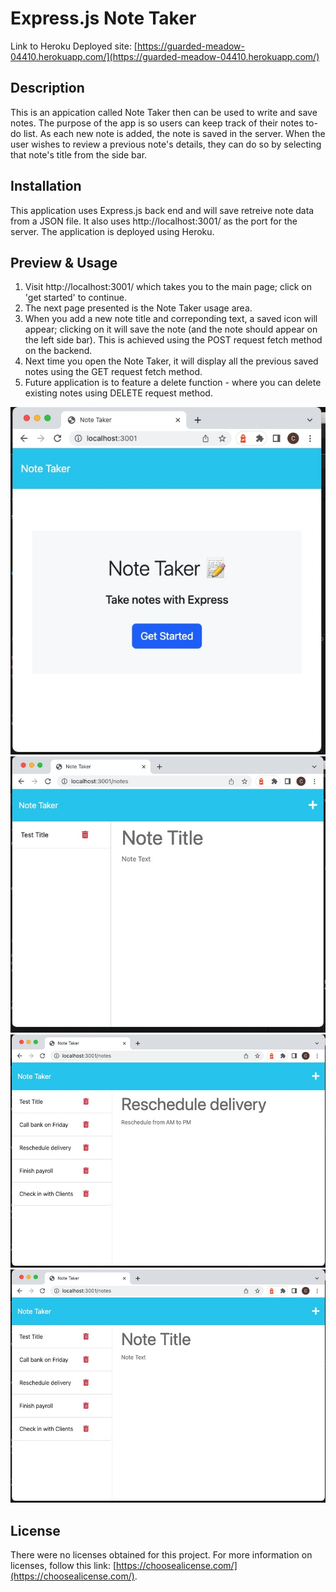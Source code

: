 # Express.js Note Taker

Link to Heroku Deployed site: [https://guarded-meadow-04410.herokuapp.com/](https://guarded-meadow-04410.herokuapp.com/)

## Description

This is an appication called Note Taker then can be used to write and save notes. The purpose of the app is so users can keep track of their notes to-do list. As each new note is added, the note is saved in the server. When the user wishes to review a previous note's details, they can do so by selecting that note's title from the side bar.


## Installation

This application uses Express.js back end and will save retreive note data from a JSON file. It also uses http://localhost:3001/ as the port for the server. The application is deployed using Heroku.


## Preview & Usage

1. Visit http://localhost:3001/ which takes you to the main page; click on 'get started' to continue.
2. The next page presented is the Note Taker usage area. 
3. When you add a new note title and correponding text, a saved icon will appear; clicking on it will save the note (and the note should appear on the left side bar). This is achieved using the POST request fetch method on the backend.
4. Next time you open the Note Taker, it will display all the previous saved notes using the GET request fetch method. 
5. Future application is to feature a delete function - where you can delete existing notes using DELETE request method.


![Screen shot - Note Taker Get Started](./public/assets/images/NoteTakerGetStarted.jpg)
![Screen shot - Blank Note Page](./public/assets/images/BlankNotePage.jpg)
![Screen shot - Note list retrieved](./public/assets/images/NoteListRetrieved.jpg)
![Screen shot - Ready to add new note to list plus icon](./public/assets/images/ReadyAddNewNotePlus.jpg)


## License

There were no licenses obtained for this project. For more information on licenses, follow this link:
[https://choosealicense.com/](https://choosealicense.com/).